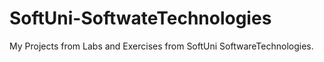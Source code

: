 # SoftUni-SoftwateTechnologies
My Projects from Labs and Exercises from SoftUni SoftwareTechnologies.
